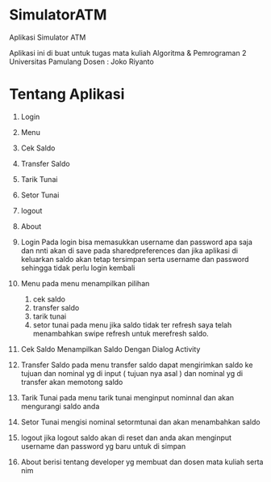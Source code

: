 # SimulatorATM
Aplikasi Simulator ATM 


Aplikasi ini di buat untuk tugas mata kuliah Algoritma & Pemrograman 2 
Universitas Pamulang 
Dosen : Joko Riyanto 

# Tentang Aplikasi 

1. Login 
2. Menu 
3. Cek Saldo
4. Transfer Saldo
5. Tarik Tunai
6. Setor Tunai
7. logout
8. About

1. Login
  Pada login bisa memasukkan username dan password apa saja dan nnti akan di save pada sharedpreferences 
dan jika aplikasi di keluarkan saldo akan tetap tersimpan serta username dan password sehingga tidak perlu login kembali

2. Menu
  pada menu menampilkan pilihan 
    1. cek saldo
    2. transfer saldo
    3. tarik tunai 
    4. setor tunai 
  pada menu jika saldo tidak ter refresh saya telah menambahkan swipe refresh untuk merefresh saldo.
  
 3. Cek Saldo 
    Menampilkan Saldo Dengan Dialog Activity 
    
 4. Transfer Saldo
    pada menu transfer saldo dapat mengirimkan saldo ke tujuan dan nominal yg di input 
    ( tujuan nya asal ) dan nominal yg di transfer akan memotong saldo 
    
 5. Tarik Tunai 
    pada menu tarik tunai menginput nominnal dan akan mengurangi saldo anda
    
 6. Setor Tunai 
    mengisi nominal setormtunai dan akan menambahkan saldo 
    
 7. logout 
    jika logout saldo akan di reset dan anda akan menginput username dan password yg baru untuk di simpan 
    
 8. About
    berisi tentang developer yg membuat dan dosen mata kuliah serta nim 
